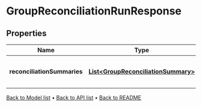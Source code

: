 

# GroupReconciliationRunResponse


## Properties

| Name | Type | Description | Notes |
|------------ | ------------- | ------------- | -------------|
|**reconciliationSummaries** | [**List&lt;GroupReconciliationSummary&gt;**](GroupReconciliationSummary.md) | One summary record for each of the \&quot;Holding\&quot; | \&quot;Transaction\&quot; | \&quot;Valuation\&quot; reconciliations performed |  |



[Back to Model list](../README.md#documentation-for-models) &#8226; [Back to API list](../README.md#documentation-for-api-endpoints) &#8226; [Back to README](../README.md)


